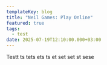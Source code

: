 ```yaml
---
templateKey: blog
title: "Neil Games: Play Online"
featured: true
tags:
  - test
date: 2025-07-19T12:10:00.000+03:00
---
```

Testt ts tets ets ts et set set st sese
